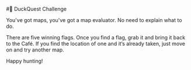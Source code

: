 #🦆 DuckQuest Challenge

You've got maps, you've got a map evaluator. No need to explain what to do.

There are five winning flags. Once you find a flag, grab it and bring it back to the Café. If you find the location of one and it’s already taken, just move on and try another map.

Happy hunting!

